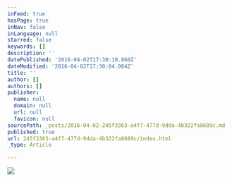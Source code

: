 ```yaml
---
inFeed: true
hasPage: true
inNav: false
inLanguage: null
starred: false
keywords: []
description: ''
datePublished: '2016-04-02T17:30:10.860Z'
dateModified: '2016-04-02T17:30:04.004Z'
title: ''
author: []
authors: []
publisher:
  name: null
  domain: null
  url: null
  favicon: null
sourcePath: _posts/2016-04-02-245f3363-a4f7-477d-9dda-4b322fa8689c.md
published: true
url: 245f3363-a4f7-477d-9dda-4b322fa8689c/index.html
_type: Article

---
```

![](https://the-grid-user-content.s3-us-west-2.amazonaws.com/ba0cb41e-fb10-4a7e-a12b-6576954ff3c7.jpg)